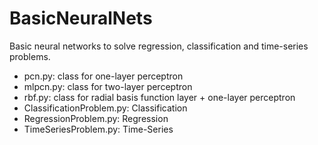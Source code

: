 # BasicNeuralNets
Basic neural networks to solve regression, classification and time-series problems.

- pcn.py: class for one-layer perceptron
- mlpcn.py: class for two-layer perceptron
- rbf.py: class for radial basis function layer + one-layer perceptron
- ClassificationProblem.py: Classification
- RegressionProblem.py: Regression
- TimeSeriesProblem.py: Time-Series
